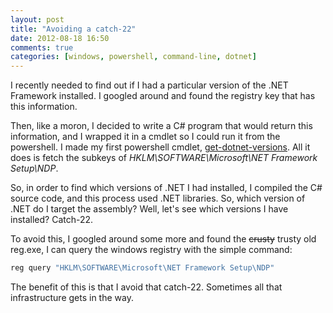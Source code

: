 ```yaml
---
layout: post
title: "Avoiding a catch-22"
date: 2012-08-18 16:50
comments: true
categories: [windows, powershell, command-line, dotnet]
---
```


I recently needed to find out if I had a particular version of the .NET
Framework installed. I googled around and found the registry key that
has this information.

Then, like a moron, I decided to write a C# program that would return
this information, and I wrapped it in a cmdlet so I could run it from
the powershell. I made my first powershell cmdlet,
[get-dotnet-versions](https://github.com/tlehman/get-dotnet-versions).
 All it does is fetch the subkeys of *HKLM\SOFTWARE\Microsoft\NET
Framework Setup\NDP*.

So, in order to find which versions of .NET I had installed, I compiled
the C# source code, and this process used .NET libraries. So, which
version of .NET do I target the assembly? Well, let's see which versions
I have installed? Catch-22.

To avoid this, I googled around some more and found the ~~crusty~~ trusty old reg.exe, I
can query the windows registry with the simple command:

``` bat
reg query "HKLM\SOFTWARE\Microsoft\NET Framework Setup\NDP"
```

The benefit of this is that I avoid that catch-22. Sometimes all that
infrastructure gets in the way.
